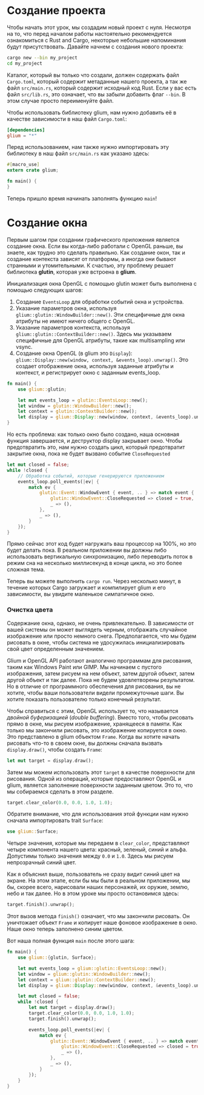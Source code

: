 # Создание проекта

Чтобы начать этот урок, мы создадим новый проект с нуля. Несмотря на то, что перед началом работы настоятельно рекомендуется ознакомиться с Rust and Cargo, некоторые небольшие напоминания будут присутствовать. Давайте начнем с создания нового проекта:

```sh
cargo new --bin my_project
cd my_project
```

Каталог, который вы только что создали, должен содержать файл `Cargo.toml`, который содержит метаданные нашего проекта, а так же файл `src/main.rs`, который содержит исходный код Rust. Если у вас есть файл `src/lib.rs`, это означает, что вы забыли добавить флаг `--bin`. В этом случае просто переименуйте файл.

Чтобы использовать библиотеку glium, нам нужно добавить её в качестве зависимости в наш файл `Cargo.toml`:

```toml
[dependencies]
glium = "*"
```

Перед использованием, нам также нужно импортировать эту библиотеку в наш файл `src/main.rs` как указано здесь:

```rust
#[macro_use]
extern crate glium;

fn main() {
}
```

Теперь пришло время начинать заполнять функцию `main`!

# Создание окна

Первым шагом при создании графического приложения является создание окна. Если вы когда-либо работали с OpenGL раньше, вы знаете, как трудно это сделать правильно. Как создание окон, так и создание контекста зависят от платформы, а иногда они бывают странными и утомительными. К счастью, эту проблему решает библиотека **glutin**, которая уже встроена в **glium**.

Инициализация окна OpenGL с помощью glutin может быть выполнена с помощью следующих шагов:

1. Создание `EventsLoop` для обработки событий окна и устройства.
2. Указание параметров окна, используя `glium::glutin::WindowBuilder::new()`. Эти     специфичные для окна атрибуты не имеют ничего общего с OpenGL.
3. Указание параметров контекста, используя `glium::glutin::ContextBuilder::new()`. Здесь мы указываем специфичные для OpenGL атрибуты, такие как multisampling        или vsync.
4. Создание окна OpenGL (в glium это `Display`): `glium::Display::new(window, context, &events_loop).unwrap()`. Это создает отображение окна, используя заданные атрибуты и контекст, и регистрирует окно с заданным events_loop.

```rust
fn main() {
    use glium::glutin;

    let mut events_loop = glutin::EventsLoop::new();
    let window = glutin::WindowBuilder::new();
    let context = glutin::ContextBuilder::new();
    let display = glium::Display::new(window, context, &events_loop).unwrap();
}
```

Но есть проблема: как только окно было создано, наша основная функция завершается, и деструктор display закрывает окно. Чтобы предотвратить это, нам нужно создать цикл, который предотвратит закрытие окна, пока не будет вызвано событие `CloseRequested`

```rust
let mut closed = false;
while !closed {
    // Обработка событий, которые генерируются приложением
    events_loop.poll_events(|ev| {
        match ev {
            glutin::Event::WindowEvent { event, .. } => match event {
                glutin::WindowEvent::CloseRequested => closed = true,
                _ => (),
            },
            _ => (),
        }
    });
}
```

Прямо сейчас этот код будет нагружать ваш процессор на 100%, но это будет делать пока. В реальном приложении вы должны либо использовать вертикальную синхронизацию, либо переводить поток в режим сна на несколько миллисекунд в конце цикла, но это более сложная тема.

Теперь вы можете выполнить `cargo run`. Через несколько минут, в течение которых Cargo загружает и компилирует glium и его зависимости, вы увидите маленькое симпатичное окно.

### Очистка цвета

Содержание окна, однако, не очень привлекательно. В зависимости от вашей системы он может выглядеть черным, отображать случайное изображение или просто немного снега. Предполагается, что мы будем рисовать в окне, чтобы система не удосужилась инициализировать свой цвет определенным значением.

Glium и OpenGL API работают аналогично программам для рисования, таким как Windows Paint или GIMP. Мы начинаем с пустого изображения, затем рисуем на нем объект, затем другой объект, затем другой объект и так далее. Пока не будем удовлетворены результатом. Но в отличие от программного обеспечения для рисования, вы не хотите, чтобы ваши пользователи видели промежуточные шаги. Вы хотите показать пользователю только конечный результат.

Чтобы справиться с этим, OpenGL использует то, что называется *двойной буферизацией* (*double buffering*). Вместо того, чтобы рисовать прямо в окне, мы рисуем изображение, хранящееся в памяти. Как только мы закончили рисовать, это изображение копируется в окно.
Это представлено в glium объектом `Frame`. Когда вы хотите начать рисовать что-то в своем окне, вы должны сначала вызвать `display.draw()`, чтобы создать `Frame`:

```rust
let mut target = display.draw();
```

Затем мы можем использовать этот `target` в качестве поверхности для рисования. Одной из операций, которые предоставляют OpenGL и glium, является заполнение поверхности заданным цветом. Это то, что мы собираемся сделать в этом разделе.

```rust
target.clear_color(0.0, 0.0, 1.0, 1.0);
```

Обратите внимание, что для использования этой функции нам нужно сначала импортировать trait `Surface`:

```rust
use glium::Surface;
```

Четыре значения, которые мы передаем в `clear_color`, представляют четыре компонента нашего цвета: красный, зеленый, синий и альфа. Допустимы только значения между `0.0` и `1.0`. Здесь мы рисуем непрозрачный синий цвет.

Как я объяснил выше, пользователь не сразу видит синий цвет на экране. На этом этапе, если бы мы были в реальном приложении, мы бы, скорее всего, нарисовали наших персонажей, их оружие, землю, небо и так далее. Но в этом уроке мы просто остановимся здесь:

```rust
target.finish().unwrap();
```

Этот вызов метода `finish()` означает, что мы закончили рисовать. Он уничтожает объект `Frame` и копирует наше фоновое изображение в окно. Наше окно теперь заполнено синим цветом.

Вот наша полная функция `main` после этого шага:

```rust
fn main() {
    use glium::{glutin, Surface};

    let mut events_loop = glium::glutin::EventsLoop::new();
    let window = glium::glutin::WindowBuilder::new();
    let context = glium::glutin::ContextBuilder::new();
    let display = glium::Display::new(window, context, &events_loop).unwrap();

    let mut closed = false;
    while !closed {
        let mut target = display.draw();
        target.clear_color(0.0, 0.0, 1.0, 1.0);
        target.finish().unwrap();

        events_loop.poll_events(|ev| {
            match ev {
                glutin::Event::WindowEvent { event, .. } => match event {
                    glutin::WindowEvent::CloseRequested => closed = true,
                    _ => (),
                },
                _ => (),
            }
        });
    }
}
```
